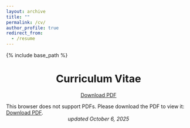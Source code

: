 ```yaml
---
layout: archive
title: ""
permalink: /cv/
author_profile: true
redirect_from:
  - /resume
---
```


{% include base_path %}

<div style="text-align: center;">
    <h1>Curriculum Vitae</h1>
    <p><a href="/files/Robert.C.Hill_CV.pdf">Download PDF</a></p>
</div>


<object data="/files/Robert.C.Hill_CV.pdf" type="application/pdf" width="100%" height="50%">
   This browser does not support PDFs. Please download the PDF to view it: 
   <a href="/files/Robert.C.Hill_CV.pdf">Download PDF</a>.
</object>
<div style="text-align: center;"><i>updated October 6, 2025</i></div>
